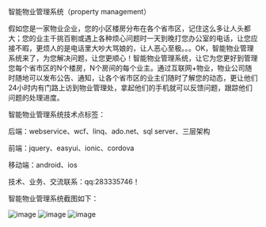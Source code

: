 智能物业管理系统（property management）

假如您是一家物业企业，您的小区楼房分布在各个省市区，记住这么多让人头都大；您的业主千挑百剔或遇上各种烦心问题时一天到晚打您办公室的电话，让您应接不暇，更烦人的是电话里大吵大骂娘的，让人恶心至极。。。OK，智能物业管理系统来了，为您解决问题，让您更顺心！智能物业管理系统，让它为您更好到管理您每个省市区的N个楼房，N个房间的每个业主。通过互联网+物业，物业公司随时随地可以发布公告、通知，让各个省市区的业主们随时了解您的动态，更让他们24小时内有门路上访到物业管理处，拿起他们的手机就可以反馈问题，跟踪他们问题的处理进度。

智能物业管理系统技术点标签：

后端：webservice、wcf、linq、ado.net、sql server、三层架构

前端：jquery、easyui、ionic、cordova

移动端：android、ios

技术、业务、交流联系：qq:283335746！

智能物业管理系统截图如下：

![image](https://github.com/qq283335746/My/blob/master/MyImages/House/house001.png)
![image](https://github.com/qq283335746/My/blob/master/MyImages/House/house002.png)
![image](https://github.com/qq283335746/My/blob/master/MyImages/House/house003.png)
